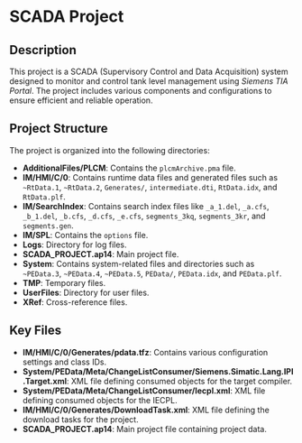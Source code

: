 # SCADA Project

## Description

This project is a SCADA (Supervisory Control and Data Acquisition) system designed to monitor and control  tank level management using _Siemens TIA Portal_. 
The project includes various components and configurations to ensure efficient and reliable operation.

## Project Structure

The project is organized into the following directories:

- **AdditionalFiles/PLCM**: Contains the `plcmArchive.pma` file.
- **IM/HMI/C/0**: Contains runtime data files and generated files such as `~RtData.1`, `~RtData.2`, `Generates/`, `intermediate.dti`, `RtData.idx`, and `RtData.plf`.
- **IM/SearchIndex**: Contains search index files like `_a_1.del`, `_a.cfs`, `_b_1.del`, `_b.cfs`, `_d.cfs`, `_e.cfs`, `segments_3kq`, `segments_3kr`, and `segments.gen`.
- **IM/SPL**: Contains the `options` file.
- **Logs**: Directory for log files.
- **SCADA_PROJECT.ap14**: Main project file.
- **System**: Contains system-related files and directories such as `~PEData.3`, `~PEData.4`, `~PEData.5`, `PEData/`, `PEData.idx`, and `PEData.plf`.
- **TMP**: Temporary files.
- **UserFiles**: Directory for user files.
- **XRef**: Cross-reference files.

## Key Files

- **IM/HMI/C/0/Generates/pdata.tfz**: Contains various configuration settings and class IDs.
- **System/PEData/Meta/ChangeListConsumer/Siemens.Simatic.Lang.IPI.Target.xml**: XML file defining consumed objects for the target compiler.
- **System/PEData/Meta/ChangeListConsumer/Iecpl.xml**: XML file defining consumed objects for the IECPL.
- **IM/HMI/C/0/Generates/DownloadTask.xml**: XML file defining the download tasks for the project.
- **SCADA_PROJECT.ap14**: Main project file containing project data.